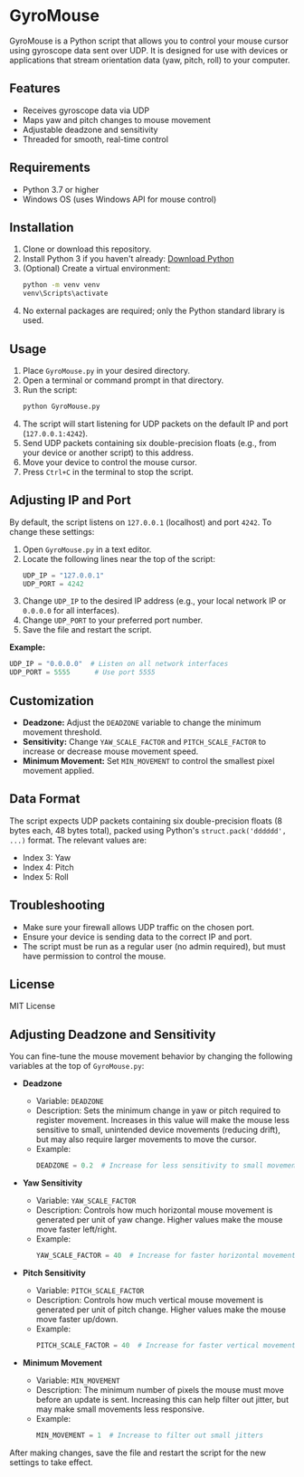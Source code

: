 # GyroMouse

GyroMouse is a Python script that allows you to control your mouse cursor using gyroscope data sent over UDP. It is designed for use with devices or applications that stream orientation data (yaw, pitch, roll) to your computer.

## Features
- Receives gyroscope data via UDP
- Maps yaw and pitch changes to mouse movement
- Adjustable deadzone and sensitivity
- Threaded for smooth, real-time control

## Requirements
- Python 3.7 or higher
- Windows OS (uses Windows API for mouse control)

## Installation
1. Clone or download this repository.
2. Install Python 3 if you haven't already: [Download Python](https://www.python.org/downloads/)
3. (Optional) Create a virtual environment:
   ```sh
   python -m venv venv
   venv\Scripts\activate
   ```
4. No external packages are required; only the Python standard library is used.

## Usage
1. Place `GyroMouse.py` in your desired directory.
2. Open a terminal or command prompt in that directory.
3. Run the script:
   ```sh
   python GyroMouse.py
   ```
4. The script will start listening for UDP packets on the default IP and port (`127.0.0.1:4242`).
5. Send UDP packets containing six double-precision floats (e.g., from your device or another script) to this address.
6. Move your device to control the mouse cursor.
7. Press `Ctrl+C` in the terminal to stop the script.

## Adjusting IP and Port
By default, the script listens on `127.0.0.1` (localhost) and port `4242`. To change these settings:

1. Open `GyroMouse.py` in a text editor.
2. Locate the following lines near the top of the script:
   ```python
   UDP_IP = "127.0.0.1"
   UDP_PORT = 4242
   ```
3. Change `UDP_IP` to the desired IP address (e.g., your local network IP or `0.0.0.0` for all interfaces).
4. Change `UDP_PORT` to your preferred port number.
5. Save the file and restart the script.

**Example:**
```python
UDP_IP = "0.0.0.0"  # Listen on all network interfaces
UDP_PORT = 5555      # Use port 5555
```

## Customization
- **Deadzone:** Adjust the `DEADZONE` variable to change the minimum movement threshold.
- **Sensitivity:** Change `YAW_SCALE_FACTOR` and `PITCH_SCALE_FACTOR` to increase or decrease mouse movement speed.
- **Minimum Movement:** Set `MIN_MOVEMENT` to control the smallest pixel movement applied.

## Data Format
The script expects UDP packets containing six double-precision floats (8 bytes each, 48 bytes total), packed using Python's `struct.pack('dddddd', ...)` format. The relevant values are:
- Index 3: Yaw
- Index 4: Pitch
- Index 5: Roll

## Troubleshooting
- Make sure your firewall allows UDP traffic on the chosen port.
- Ensure your device is sending data to the correct IP and port.
- The script must be run as a regular user (no admin required), but must have permission to control the mouse.

## License
MIT License 

## Adjusting Deadzone and Sensitivity

You can fine-tune the mouse movement behavior by changing the following variables at the top of `GyroMouse.py`:

- **Deadzone**
  - Variable: `DEADZONE`
  - Description: Sets the minimum change in yaw or pitch required to register movement. Increases in this value will make the mouse less sensitive to small, unintended device movements (reducing drift), but may also require larger movements to move the cursor.
  - Example:
    ```python
    DEADZONE = 0.2  # Increase for less sensitivity to small movements
    ```

- **Yaw Sensitivity**
  - Variable: `YAW_SCALE_FACTOR`
  - Description: Controls how much horizontal mouse movement is generated per unit of yaw change. Higher values make the mouse move faster left/right.
  - Example:
    ```python
    YAW_SCALE_FACTOR = 40  # Increase for faster horizontal movement
    ```

- **Pitch Sensitivity**
  - Variable: `PITCH_SCALE_FACTOR`
  - Description: Controls how much vertical mouse movement is generated per unit of pitch change. Higher values make the mouse move faster up/down.
  - Example:
    ```python
    PITCH_SCALE_FACTOR = 40  # Increase for faster vertical movement
    ```

- **Minimum Movement**
  - Variable: `MIN_MOVEMENT`
  - Description: The minimum number of pixels the mouse must move before an update is sent. Increasing this can help filter out jitter, but may make small movements less responsive.
  - Example:
    ```python
    MIN_MOVEMENT = 1  # Increase to filter out small jitters
    ```

After making changes, save the file and restart the script for the new settings to take effect. 
